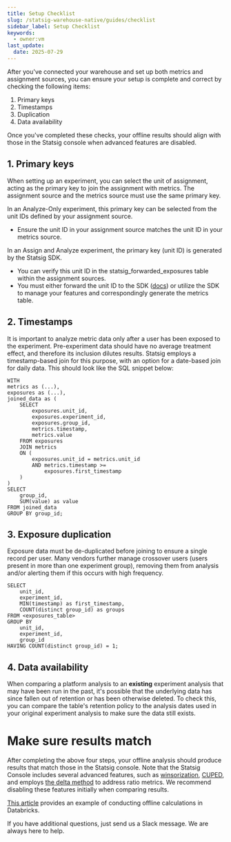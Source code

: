 ```yaml
---
title: Setup Checklist
slug: /statsig-warehouse-native/guides/checklist
sidebar_label: Setup Checklist
keywords:
  - owner:vm
last_update:
  date: 2025-07-29
---
```


After you've connected your warehouse and set up both metrics and assignment sources, you can ensure your setup is complete and correct by checking the following items:

1. Primary keys
2. Timestamps
3. Duplication
4. Data availability

Once you've completed these checks, your offline results should align with those in the Statsig console when advanced features are disabled.

## 1. Primary keys

When setting up an experiment, you can select the unit of assignment, acting as the primary key to join the assignment with metrics. The assignment source and the metrics source must use the same primary key.

In an Analyze-Only experiment, this primary key can be selected from the unit IDs defined by your assignment source.
- Ensure the unit ID in your assignment source matches the unit ID in your metrics source.


In an Assign and Analyze experiment, the primary key (unit ID) is generated by the Statsig SDK.
- You can verify this unit ID in the statsig_forwarded_exposures table within the assignment sources.
- You must either forward the unit ID to the SDK ([docs](/client/introduction)) or utilize the SDK to manage your features and correspondingly generate the metrics table.


## 2. Timestamps
It is important to analyze metric data only after a user has been exposed to the experiment. Pre-experiment data should have no average treatment effect, and therefore its inclusion dilutes results. Statsig employs a timestamp-based join for this purpose, with an option for a date-based join for daily data. This should look like the SQL snippet below:

```
WITH 
metrics as (...),
exposures as (...),
joined_data as (
    SELECT 
        exposures.unit_id,
        exposures.experiment_id,
        exposures.group_id,
        metrics.timestamp,
        metrics.value
    FROM exposures
    JOIN metrics
    ON (
        exposures.unit_id = metrics.unit_id
        AND metrics.timestamp >= 
        	exposures.first_timestamp
    )
)
SELECT 
    group_id,
    SUM(value) as value
FROM joined_data
GROUP BY group_id;
```

## 3. Exposure duplication
Exposure data must be de-duplicated before joining to ensure a single record per user. Many vendors further manage crossover users (users present in more than one experiment group), removing them from analysis and/or alerting them if this occurs with high frequency.

```
SELECT 
    unit_id,
    experiment_id,
    MIN(timestamp) as first_timestamp,
    COUNT(distinct group_id) as groups
FROM <exposures_table>
GROUP BY 
    unit_id,
    experiment_id,
    group_id
HAVING COUNT(distinct group_id) = 1;
```

## 4. Data availability
When comparing a platform analysis to an **existing** experiment analysis that may have been run in the past, it's possible that the underlying data has since fallen out of retention or has been otherwise deleted. To check this, you can compare the table's retention policy to the analysis dates used in your original experiment analysis to make sure the data still exists.


# Make sure results match
After completing the above four steps, your offline analysis should produce results that match those in the Statsig console. Note that the Statsig Console includes several advanced features, such as [winsorization](/stats-engine/methodologies/winsorization#winsorization-statsig-whn), [CUPED](/stats-engine/variance_reduction#cuped), and employs [the delta method](/stats-engine/variance#ratio-and-mean-metrics) to address ratio metrics. We recommend disabling these features initially when comparing results.

[This article](https://www.statsig.com/blog/how-to-analyze-an-experiment-from-databricks-tables) provides an example of conducting offline calculations in Databricks.

If you have additional questions, just send us a Slack message. We are always here to help.
